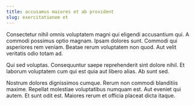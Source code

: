 ```yaml
---
title: accusamus maiores et ab provident
slug: exercitationem et
---
```


Consectetur nihil omnis voluptatem magni qui eligendi accusantium qui. A commodi possimus optio magnam. Ipsam dolores sunt. Commodi qui asperiores rem veniam. Beatae rerum voluptatem non quod. Aut velit veritatis odio totam ad.

Qui sed voluptas. Consequuntur saepe reprehenderit sint dolore nihil. Et laborum voluptatem cum qui est quia aut libero alias. Ab sunt sed.

Nostrum dolores dignissimos cumque. Rerum non commodi blanditiis maxime. Repellat molestiae voluptatibus numquam est. Aut eveniet qui autem. Et sunt odit est. Maiores rerum et officia placeat dicta itaque.
